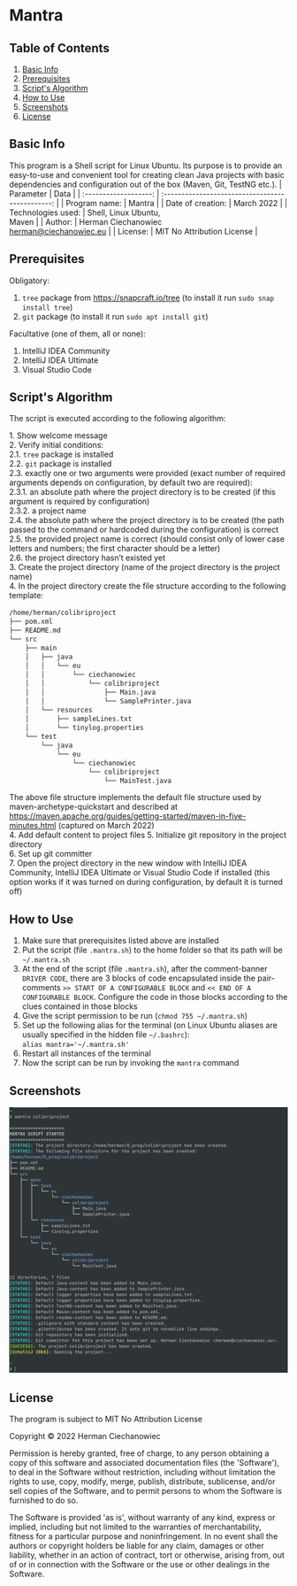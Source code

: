# Mantra

## Table of Contents
1. [Basic Info](#Basic-Info)
2. [Prerequisites](#Prerequisites)
3. [Script's Algorithm](#Scripts-Algorithm)
4. [How to Use](#How-to-Use)
5. [Screenshots](#Screenshots)
6. [License](#License)

## Basic Info
This program is a Shell script for Linux Ubuntu. Its purpose is to provide an easy-to-use and convenient tool for creating clean Java projects with basic dependencies and configuration out of the box (Maven, Git, TestNG etc.).
| Parameter             | Data                                             |
| :-------------------: | :----------------------------------------------: |
| Program name:         | Mantra                                           |
| Date of creation:     | March 2022                                       |
| Technologies used:    | Shell, Linux Ubuntu,<br/> Maven                  |
| Author:               | Herman Ciechanowiec <br/> herman@ciechanowiec.eu |
| License:              | MIT No Attribution License                       |

## Prerequisites
Obligatory:
1. `tree` package from https://snapcraft.io/tree (to install it run `sudo snap install tree`)
2. `git` package (to install it run `sudo apt install git`)

Facultative (one of them, all or none):
1. IntelliJ IDEA Community
2. IntelliJ IDEA Ultimate
3. Visual Studio Code

## Script's Algorithm
The script is executed according to the following algorithm:

1\. Show welcome message<br/>
2\. Verify initial conditions:<br/>
2.1. `tree` package is installed<br/>
2.2. `git` package is installed<br/>
2.3. exactly one or two arguments were provided (exact number of required arguments depends on configuration, by default two are required):<br/>
2.3.1. an absolute path where the project directory is to be created (if this argument is required by configuration)<br/>
2.3.2. a project name<br/>
2.4. the absolute path where the project directory is to be created (the path passed to the command or hardcoded during the configuration) is correct<br/>
2.5. the provided project name is correct (should consist only of lower case letters and numbers; the first character should be a letter)<br/>
2.6. the project directory hasn’t existed yet<br/>
3\. Create the project directory (name of the project directory is the project name)<br/>
4\. In the project directory create the file structure according to the following template:<br/>
```
/home/herman/colibriproject
├── pom.xml
├── README.md
└── src
    ├── main
    │   ├── java
    │   │   └── eu
    │   │       └── ciechanowiec
    │   │           └── colibriproject
    │   │               ├── Main.java
    │   │               └── SamplePrinter.java
    │   └── resources
    │       ├── sampleLines.txt
    │       └── tinylog.properties
    └── test
        └── java
            └── eu
                └── ciechanowiec
                    └── colibriproject
                        └── MainTest.java
```     
The above file structure implements the default file structure used by maven-archetype-quickstart and described at https://maven.apache.org/guides/getting-started/maven-in-five-minutes.html (captured on March 2022)<br/>
4\. Add default content to project files
5\. Initialize git repository in the project directory<br/>
6\. Set up git committer<br/>
7\. Open the project directory in the new window with IntelliJ IDEA Community, IntelliJ IDEA Ultimate or Visual Studio Code if installed (this option works if it was turned on during configuration, by default it is turned off)

## How to Use
1. Make sure that prerequisites listed above are installed
2. Put the script (file `.mantra.sh`) to the home folder so that its path will be `~/.mantra.sh`
3. At the end of the script (file `.mantra.sh`), after the comment-banner `DRIVER CODE`, there are 3 blocks of code encapsulated inside the pair-comments `>> START OF A CONFIGURABLE BLOCK` and `<< END OF A CONFIGURABLE BLOCK`. Configure the code in those blocks according to the clues contained in those blocks
4. Give the script permission to be run (`chmod 755 ~/.mantra.sh`)
5. Set up the following alias for the terminal (on Linux Ubuntu aliases are usually specified in the hidden file `~/.bashrc`):<br>
   `alias mantra='~/.mantra.sh'`
6. Restart all instances of the terminal
7. Now the script can be run by invoking the `mantra` command

## Screenshots
<kbd><img src="!presentation/1.png"></kbd><br/>

## License
The program is subject to MIT No Attribution License

Copyright © 2022 Herman Ciechanowiec

Permission is hereby granted, free of charge, to any person obtaining a copy of this
software and associated documentation files (the 'Software'), to deal in the Software
without restriction, including without limitation the rights to use, copy, modify,
merge, publish, distribute, sublicense, and/or sell copies of the Software, and to
permit persons to whom the Software is furnished to do so.

The Software is provided 'as is', without warranty of any kind, express or implied,
including but not limited to the warranties of merchantability, fitness for a
particular purpose and noninfringement. In no event shall the authors or copyright
holders be liable for any claim, damages or other liability, whether in an action
of contract, tort or otherwise, arising from, out of or in connection with the
Software or the use or other dealings in the Software.
